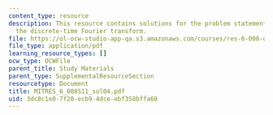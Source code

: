 ```yaml
---
content_type: resource
description: This resource contains solutions for the problem statements related to
  the discrete-time Fourier transform.
file: https://ol-ocw-studio-app-qa.s3.amazonaws.com/courses/res-6-008-digital-signal-processing-spring-2011/3dc8c1e07f20ecb94dceebf358bffa60_MITRES_6_008S11_sol04.pdf
file_type: application/pdf
learning_resource_types: []
ocw_type: OCWFile
parent_title: Study Materials
parent_type: SupplementalResourceSection
resourcetype: Document
title: MITRES_6_008S11_sol04.pdf
uid: 3dc8c1e0-7f20-ecb9-4dce-ebf358bffa60
---
```

